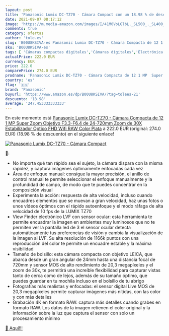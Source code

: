 ```yaml
---
layout: post
title: 'Panasonic Lumix DC-TZ70 - Cámara Compact con un 18.98 % de descuento'
date: 2021-09-07 08:17:12
image: 'https://m.media-amazon.com/images/I/41M0VoLGlbL._SL500_._SL400_.jpg'
comments: true
category: ofertas
author: 'tole.es'
slug: 'B00U8KSIVA-es Panasonic Lumix DC-TZ70 - Cámara Compacta de 12 1 MP Super...'
sku: 'B00U8KSIVA-es'
tags: [ 'Cámaras compactas digitales','Cámaras digitales','Electrónica','Fotografía y videocámaras','panasonic','wifi', ]
actualPrice: 222.0 EUR
currency: EUR
price: 222.0
comparePrice: 274.0 EUR
prodname: 'Panasonic Lumix DC-TZ70 - Cámara Compacta de 12 1 MP  Super Zoom  Objetivo F3.3-F6.4 de 24-720mm  Zoom de 30X  Estabilizador Óptico  FHD  Wifi  RAW   Color Plata'
country: 'es'
flag: '🇪🇸'
brand: 'Panasonic'
buyurl: 'https://www.amazon.es/dp/B00U8KSIVA/?tag=tolees-21'
descuento: '18.98'
average: '247.453333333333'
---
```


En este momento está [Panasonic Lumix DC-TZ70 - Cámara Compacta de 12 1 MP  Super Zoom  Objetivo F3.3-F6.4 de 24-720mm  Zoom de 30X  Estabilizador Óptico  FHD  Wifi  RAW   Color Plata](https://www.amazon.es/dp/B00U8KSIVA/?tag=tolees-21) a 222.0 EUR (original: 274.0 EUR) (18.98 %  de descuento) en el siguiente enlace!

[![Panasonic Lumix DC-TZ70 - Cámara Compact](https://m.media-amazon.com/images/I/41M0VoLGlbL._SL500_._SL400_.jpg)](https://www.amazon.es/dp/B00U8KSIVA/?tag=tolees-21)

🔎:

- No importa qué tan rápido sea el sujeto, la cámara dispara con la misma rapidez, y captura imágenes óptimamente enfocadas cada vez
- Área de enfoque manual: consigue la mayor precisión, el anillo de control manual te permite seleccionar el enfoque manualmente y la profundidad de campo, de modo que te puedes concentrar en la composición visual
- Experimenta la acción: respuesta de alta velocidad, incluso cuando encuadres elementos que se muevan a gran velocidad, haz unas fotos o unos vídeos óptimos con el rápido autoenfoque y el modo ráfaga de alta velocidad de 10 fps de la LUMIX TZ70
- View Finder electrónico LVF con sensor ocular: esta herramienta te permite encuadrar la imagen en ambientes muy luminosos que no te permiten ver la pantalla led de 3 el sensor ocular detecta automáticamente tus preferencias de visión y cambia la visualización de la imagen al LVF. Su alta resolución de 1166k puntos con una reproducción del color te permite un encuadre estable y la máxima visibilidad
- Tamaño de bolsillo: esta cámara compacta con objetivo LEICA, que abarca desde un gran angular de 24mm hasta una distancia focal de 720mm y sensor MOS de alto rendimiento de 20,3 megapíxeles y el zoom de 30x, te permitirá una increíble flexibilidad para capturar vistas tanto de cerca como de lejos, además de su tamaño óptimo, que puedes guardar en tu mochila incluso en el bolsillo de tu abrigo
- Fotografías más realistas y enfocadas: el sensor digital Live MOS de 20,3 megapíxeles permite capturar imágenes más nítidas, con las color y con más detalles
- Grabación 4K en formato RAW: captura más detalles cuando grabes en formato RAW. Los datos de la imagen retienen el color original y la información sobre la luz que captura el sensor con solo un procesamiento mínimo

[🛒 Aquí!!!](https://www.amazon.es/dp/B00U8KSIVA/?tag=tolees-21)
